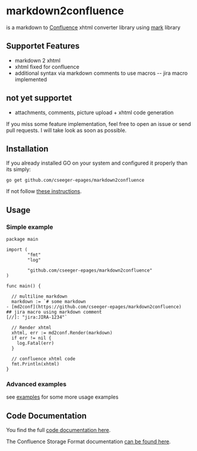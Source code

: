 # markdown2confluence

is a markdown to [Confluence](https://www.atlassian.com/software/confluence) xhtml converter library using [mark](https://github.com/a8m/mark) library 

## Supportet Features

- markdown 2 xhtml
- xhtml fixed for confluence
- additional syntax via markdown comments to use macros
-- jira macro implemented

## not yet supportet
- attachments, comments, picture upload + xhtml code generation

If you miss some feature implementation, feel free to open an issue or send pull requests. I will take look as soon as possible.

## Installation

If you already installed GO on your system and configured it properly than its simply:

```
go get github.com/cseeger-epages/markdown2confluence
```

If not follow [these instructions](https://nats.io/documentation/tutorials/go-install/).

## Usage

### Simple example

```
package main

import (
        "fmt"
        "log"

        "github.com/cseeger-epages/markdown2confluence"
)

func main() {

  // multiline markdown
  markdown := `# some markdown
- [md2conf](https://github.com/cseeger-epages/markdown2confluence)
## jira macro using markdown comment
[//]: "jira:JIRA-1234"`

  // Render xhtml
  xhtml, err := md2conf.Render(markdown)
  if err != nil {
    log.Fatal(err)
  }

  // confluence xhtml code
  fmt.Println(xhtml)
}
```

### Advanced examples

see [examples](https://github.com/cseeger-epages/markdown2confluence/tree/master/examples) for some more usage examples

## Code Documentation

You find the full [code documentation here](https://godoc.org/github.com/cseeger-epages/markdown2confluence).

The Confluence Storage Format documentation [can be found here](https://confluence.atlassian.com/doc/confluence-storage-format-790796544.html).

